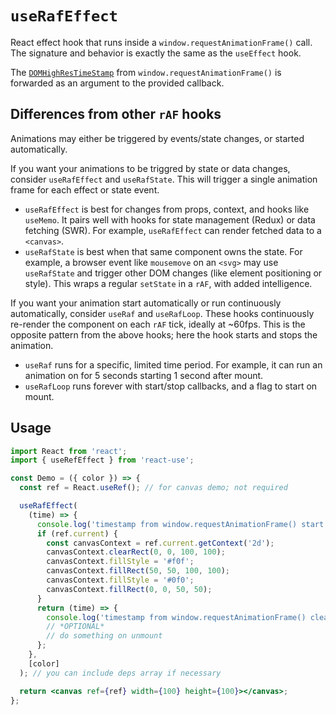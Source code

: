 # `useRafEffect`

React effect hook that runs inside a `window.requestAnimationFrame()` call. The signature and behavior is exactly the same as the `useEffect` hook.

The [`DOMHighResTimeStamp`](https://developer.mozilla.org/en-US/docs/Web/API/DOMHighResTimeStamp) from `window.requestAnimationFrame()` is forwarded
as an argument to the provided callback.

## Differences from other `rAF` hooks

Animations may either be triggered by events/state changes, or started automatically.

If you want your animations to be triggred by state or data changes, consider `useRafEffect` and `useRafState`. This will trigger a single animation frame for each effect or state event.

- `useRafEffect` is best for changes from props, context, and hooks like `useMemo`. It pairs well with hooks for state management (Redux) or data fetching (SWR). For example, `useRafEffect` can render fetched data to a `<canvas>`.
- `useRafState` is best when that same component owns the state. For example, a browser event like `mousemove` on an `<svg>` may use `useRafState` and trigger other DOM changes (like element positioning or style). This wraps a regular `setState` in a `rAF`, with added intelligence.

If you want your animation start automatically or run continuously automatically, consider `useRaf` and `useRafLoop`. These hooks continuously re-render the component on each `rAF` tick, ideally at ~60fps. This is the opposite pattern from the above hooks; here the hook starts and stops the animation.

- `useRaf` runs for a specific, limited time period. For example, it can run an animation on for 5 seconds starting 1 second after mount.
- `useRafLoop` runs forever with start/stop callbacks, and a flag to start on mount.

## Usage

```jsx
import React from 'react';
import { useRefEffect } from 'react-use';

const Demo = ({ color }) => {
  const ref = React.useRef(); // for canvas demo; not required

  useRafEffect(
    (time) => {
      console.log('timestamp from window.requestAnimationFrame() start is ' + time);
      if (ref.current) {
        const canvasContext = ref.current.getContext('2d');
        canvasContext.clearRect(0, 0, 100, 100);
        canvasContext.fillStyle = '#f0f';
        canvasContext.fillRect(50, 50, 100, 100);
        canvasContext.fillStyle = '#0f0';
        canvasContext.fillRect(0, 0, 50, 50);
      }
      return (time) => {
        console.log('timestamp from window.requestAnimationFrame() cleanup is ' + time);
        // *OPTIONAL*
        // do something on unmount
      };
    },
    [color]
  ); // you can include deps array if necessary

  return <canvas ref={ref} width={100} height={100}></canvas>;
};
```
